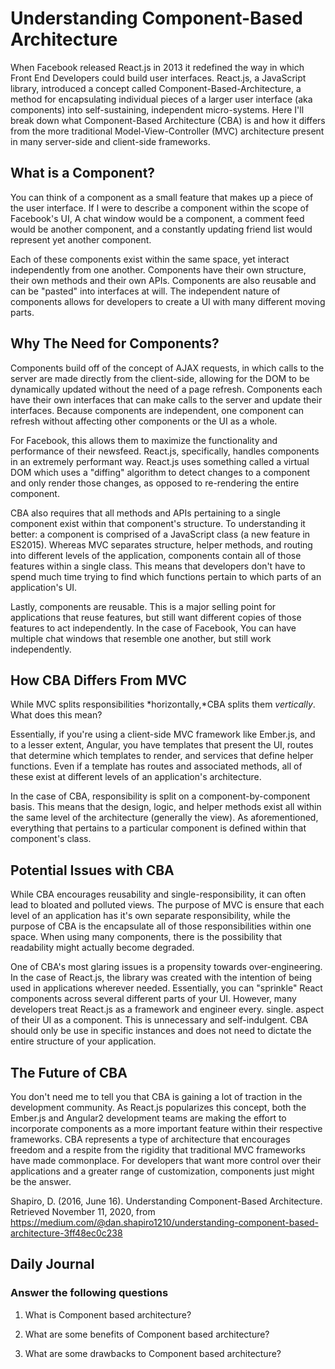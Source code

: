 # Understanding Component-Based Architecture

When Facebook released React.js in 2013 it redefined the way in which Front End Developers could build user interfaces. React.js, a JavaScript library, introduced a concept called Component-Based-Architecture, a method for encapsulating individual pieces of a larger user interface (aka components) into self-sustaining, independent micro-systems. Here I'll break down what Component-Based Architecture (CBA) is and how it differs from the more traditional Model-View-Controller (MVC) architecture present in many server-side and client-side frameworks.

## What is a Component?

You can think of a component as a small feature that makes up a piece of the user interface. If I were to describe a component within the scope of Facebook's UI, A chat window would be a component, a comment feed would be another component, and a constantly updating friend list would represent yet another component.

Each of these components exist within the same space, yet interact independently from one another. Components have their own structure, their own methods and their own APIs. Components are also reusable and can be "pasted" into interfaces at will. The independent nature of components allows for developers to create a UI with many different moving parts.

## Why The Need for Components?

Components build off of the concept of AJAX requests, in which calls to the server are made directly from the client-side, allowing for the DOM to be dynamically updated without the need of a page refresh. Components each have their own interfaces that can make calls to the server and update their interfaces. Because components are independent, one component can refresh without affecting other components or the UI as a whole.

For Facebook, this allows them to maximize the functionality and performance of their newsfeed. React.js, specifically, handles components in an extremely performant way. React.js uses something called a virtual DOM which uses a "diffing" algorithm to detect changes to a component and only render those changes, as opposed to re-rendering the entire component.

CBA also requires that all methods and APIs pertaining to a single component exist within that component's structure. To understanding it better: a component is comprised of a JavaScript class (a new feature in ES2015). Whereas MVC separates structure, helper methods, and routing into different levels of the application, components contain all of those features within a single class. This means that developers don't have to spend much time trying to find which functions pertain to which parts of an application's UI.

Lastly, components are reusable. This is a major selling point for applications that reuse features, but still want different copies of those features to act independently. In the case of Facebook, You can have multiple chat windows that resemble one another, but still work independently.

## How CBA Differs From MVC

While MVC splits responsibilities *horizontally,*CBA splits them *vertically*. What does this mean?

Essentially, if you're using a client-side MVC framework like Ember.js, and to a lesser extent, Angular, you have templates that present the UI, routes that determine which templates to render, and services that define helper functions. Even if a template has routes and associated methods, all of these exist at different levels of an application's architecture.

In the case of CBA, responsibility is split on a component-by-component basis. This means that the design, logic, and helper methods exist all within the same level of the architecture (generally the view). As aforementioned, everything that pertains to a particular component is defined within that component's class.

## Potential Issues with CBA

While CBA encourages reusability and single-responsibility, it can often lead to bloated and polluted views. The purpose of MVC is ensure that each level of an application has it's own separate responsibility, while the purpose of CBA is the encapsulate all of those responsibilities within one space. When using many components, there is the possibility that readability might actually become degraded.

One of CBA's most glaring issues is a propensity towards over-engineering. In the case of React.js, the library was created with the intention of being used in applications wherever needed. Essentially, you can "sprinkle" React components across several different parts of your UI. However, many developers treat React.js as a framework and engineer every. single. aspect of their UI as a component. This is unnecessary and self-indulgent. CBA should only be use in specific instances and does not need to dictate the entire structure of your application.

## The Future of CBA

You don't need me to tell you that CBA is gaining a lot of traction in the development community. As React.js popularizes this concept, both the Ember.js and Angular2 development teams are making the effort to incorporate components as a more important feature within their respective frameworks. CBA represents a type of architecture that encourages freedom and a respite from the rigidity that traditional MVC frameworks have made commonplace. For developers that want more control over their applications and a greater range of customization, components just might be the answer.

Shapiro, D. (2016, June 16). Understanding Component-Based Architecture. Retrieved November 11, 2020, from https://medium.com/@dan.shapiro1210/understanding-component-based-architecture-3ff48ec0c238

## Daily Journal
### Answer the following questions
 
1. What is Component based architecture?

2. What are some benefits of Component based architecture?

3. What are some drawbacks to Component based architecture?
